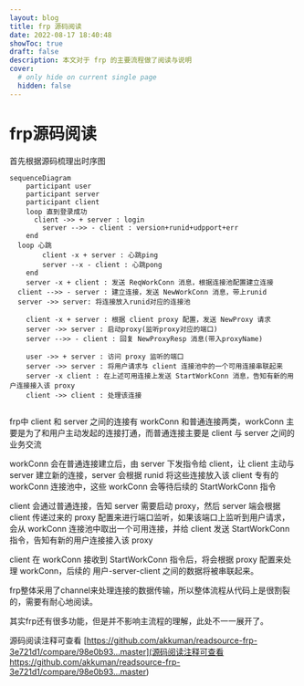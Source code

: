 ```yaml
---
layout: blog
title: frp 源码阅读
date: 2022-08-17 18:40:48
showToc: true
draft: false
description: 本文对于 frp 的主要流程做了阅读与说明
cover:
  # only hide on current single page
  hidden: false
---
```


# frp源码阅读

首先根据源码梳理出时序图

```mermaid
sequenceDiagram
	participant user
	participant server
	participant client
	loop 直到登录成功
	  client ->> + server : login
		server -->> - client : version+runid+udpport+err
	end
  loop 心跳
		client -x + server : 心跳ping
		server --x - client : 心跳pong
	end
	server -x + client : 发送 ReqWorkConn 消息，根据连接池配置建立连接
  client -->> - server : 建立连接，发送 NewWorkConn 消息，带上runid
  server ->> server: 将连接放入runid对应的连接池
  
	client -x + server : 根据 client proxy 配置，发送 NewProxy 请求
	server ->> server : 启动proxy(监听proxy对应的端口)
	server -->> - client : 回复 NewProxyResp 消息(带入proxyName)	

	user ->> + server : 访问 proxy 监听的端口
	server ->> server : 将用户请求与 client 连接池中的一个可用连接串联起来
	server -x client : 在上述可用连接上发送 StartWorkConn 消息，告知有新的用户连接接入该 proxy
	client ->> client : 处理该连接
	
```

frp中 client 和 server 之间的连接有 workConn 和普通连接两类，workConn 主要是为了和用户主动发起的连接打通，而普通连接主要是 client 与 server 之间的业务交流

workConn 会在普通连接建立后，由 server 下发指令给 client，让 client 主动与 server 建立新的连接，server 会根据 runid 将这些连接放入该 client 专有的 workConn 连接池中，这些 workConn 会等待后续的 StartWorkConn 指令

client 会通过普通连接，告知 server 需要启动 proxy，然后 server 端会根据 client 传递过来的 proxy 配置来进行端口监听，如果该端口上监听到用户请求，会从 workConn 连接池中取出一个可用连接，并给 client 发送 StartWorkConn 指令，告知有新的用户连接接入该 proxy

client 在 workConn 接收到 StartWorkConn 指令后，将会根据 proxy 配置来处理 workConn，后续的 用户-server-client 之间的数据将被串联起来。

frp整体采用了channel来处理连接的数据传输，所以整体流程从代码上是很割裂的，需要有耐心地阅读。

其实frp还有很多功能，但是并不影响主流程的理解，此处不一一展开了。

源码阅读注释可查看 [https://github.com/akkuman/readsource-frp-3e721d1/compare/98e0b93...master](源码阅读注释可查看 https://github.com/akkuman/readsource-frp-3e721d1/compare/98e0b93...master)

